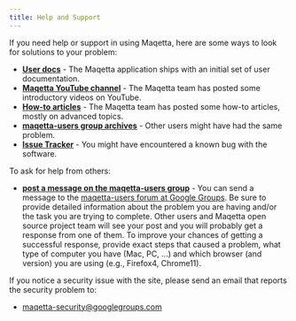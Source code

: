 ```yaml
---
title: Help and Support
---
```


If you need help or support in using Maqetta, here are some ways to look for solutions to your problem:

* [**User docs**](http://app.maqetta.org/maqetta/app/docs/index.html) - The Maqetta application ships with an initial set of user documentation.
* [**Maqetta YouTube channel**](http://www.youtube.com/user/Maqetta/) - The Maqetta team has posted some introductory videos on YouTube.
* [**How-to articles**](https://www.ibm.com/search/csass/search/?sn=dw&amp;en=utf&amp;hpp=20&amp;dws=dw&amp;q=maqetta&amp;Search=Search) - The Maqetta team has posted some how-to articles, mostly on advanced topics.
* [**maqetta-users group archives**](http://groups.google.com/group/maqetta-users) - Other users might have had the same problem.
* [**Issue Tracker**](https://github.com/maqetta/maqetta/issues) - You might have encountered a known bug with the software.

To ask for help from others:

* [**post a message on the maqetta-users group**](http://groups.google.com/group/maqetta-users) - You can send a message to the [maqetta-users forum at Google Groups](http://groups.google.com/group/maqetta-users). Be sure to provide detailed information about the problem you are having and/or the task you are trying to complete. Other users and Maqetta open source project team will see your post and you will probably get a response from one of them. To improve your chances of getting a successful response, provide exact steps that caused a problem, what type of computer you have (Mac, PC, ...) and which browser (and version) you are using (e.g., Firefox4, Chrome11).

If you notice a security issue with the site, please send an email that reports the security problem to:

* [maqetta-security@googlegroups.com](mailto:maqetta-security@googlegroups.com)